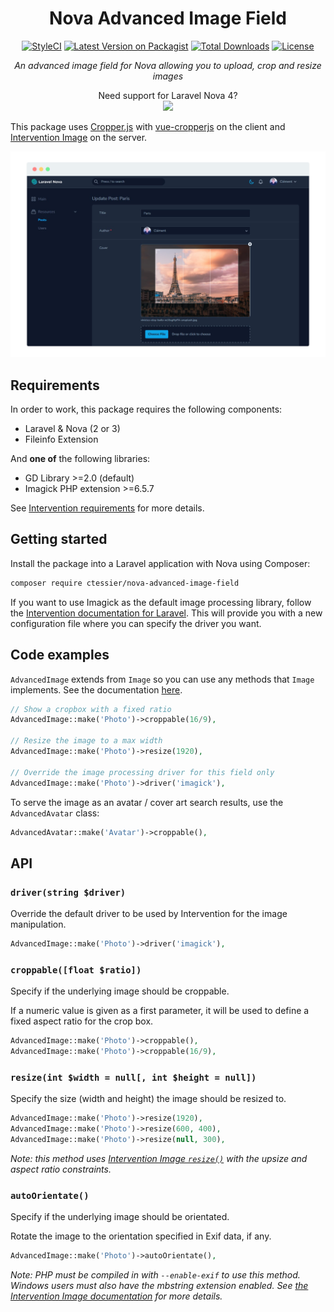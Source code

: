 <h1 align="center">Nova Advanced Image Field</h1>

<p align="center">
  <a href="https://github.styleci.io/repos/156091175"><img src="https://github.styleci.io/repos/156091175/shield?branch=1.x" alt="StyleCI" /></a>
  <a href="https://packagist.org/packages/ctessier/nova-advanced-image-field"><img src="https://img.shields.io/packagist/v/ctessier/nova-advanced-image-field.svg?style=flat-square" alt="Latest Version on Packagist" /></a>
  <a href="https://packagist.org/packages/ctessier/nova-advanced-image-field"><img src="https://img.shields.io/packagist/dm/ctessier/nova-advanced-image-field.svg?style=flat-square" alt="Total Downloads" /></a>
  <a href="https://packagist.org/packages/ctessier/nova-advanced-image-field"><img src="https://img.shields.io/github/license/ctessier/nova-advanced-image-field?color=%23B2878B&style=flat-square" alt="License" /></a>
</p>

<p align="center"><i>An advanced image field for Nova allowing you to upload, crop and resize images</i></p>

<p align="center">
  Need support for Laravel Nova 4?<br />
  <a href="https://github.com/sponsors/ctessier"><img src="https://img.shields.io/badge/Support%20this%20project-Sponsor%20me%20on%20GitHub-%23fe8e86" /></a>
</p>

This package uses [Cropper.js](https://fengyuanchen.github.io/cropperjs) with [vue-cropperjs](https://github.com/Agontuk/vue-cropperjs) on the client and [Intervention Image](http://image.intervention.io) on the server.

![screenshot of the advanced image field](https://github.com/ctessier/nova-advanced-image-field/blob/1.x/screenshot.png?raw=true)

## Requirements

In order to work, this package requires the following components:
- Laravel & Nova (2 or 3)
- Fileinfo Extension

And **one of** the following libraries:
- GD Library >=2.0 (default)
- Imagick PHP extension >=6.5.7

See [Intervention requirements](https://image.intervention.io/v2/introduction/installation) for more details.

## Getting started

Install the package into a Laravel application with Nova using Composer:

```bash
composer require ctessier/nova-advanced-image-field
```

If you want to use Imagick as the default image processing library, follow the [Intervention documentation for Laravel](https://image.intervention.io/v2/introduction/installation#laravel).
This will provide you with a new configuration file where you can specify the driver you want.

## Code examples

`AdvancedImage` extends from `Image` so you can use any methods that `Image` implements. See the documentation [here](https://nova.laravel.com/docs/3.0/resources/file-fields.html).

```php
// Show a cropbox with a fixed ratio
AdvancedImage::make('Photo')->croppable(16/9),

// Resize the image to a max width
AdvancedImage::make('Photo')->resize(1920),

// Override the image processing driver for this field only
AdvancedImage::make('Photo')->driver('imagick'),
```

To serve the image as an avatar / cover art search results, use the `AdvancedAvatar` class:

```php
AdvancedAvatar::make('Avatar')->croppable(),
```

## API

### `driver(string $driver)`

Override the default driver to be used by Intervention for the image manipulation.

```php
AdvancedImage::make('Photo')->driver('imagick'),
```

### `croppable([float $ratio])`

Specify if the underlying image should be croppable.

If a numeric value is given as a first parameter, it will be used to define a fixed aspect ratio for the crop box.

```php
AdvancedImage::make('Photo')->croppable(),
AdvancedImage::make('Photo')->croppable(16/9),
```

### `resize(int $width = null[, int $height = null])`

Specify the size (width and height) the image should be resized to.

```php
AdvancedImage::make('Photo')->resize(1920),
AdvancedImage::make('Photo')->resize(600, 400),
AdvancedImage::make('Photo')->resize(null, 300),
```

*Note: this method uses [Intervention Image `resize()`](https://image.intervention.io/v2/api/resize) with the upsize and aspect ratio constraints.*

### `autoOrientate()`

Specify if the underlying image should be orientated.

Rotate the image to the orientation specified in Exif data, if any.

```php
AdvancedImage::make('Photo')->autoOrientate(),
```

*Note: PHP must be compiled in with `--enable-exif` to use this method. Windows users must also have the mbstring extension enabled. See [the Intervention Image documentation](https://image.intervention.io/v2/api/orientate) for more details.*
